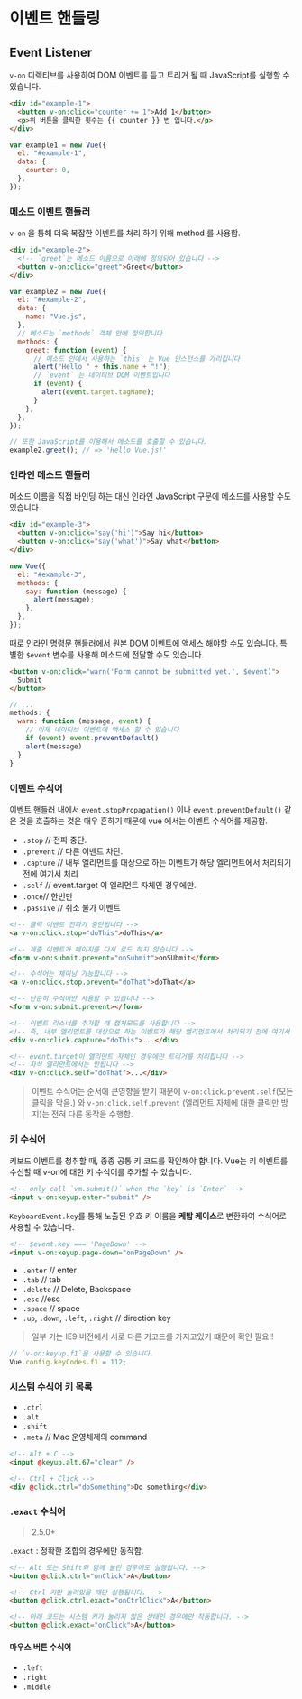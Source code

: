 # 이벤트 핸들링

## Event Listener

`v-on` 디렉티브를 사용하여 DOM 이벤트를 듣고 트리거 될 때 JavaScript를 실행할 수 있습니다.

```html
<div id="example-1">
  <button v-on:click="counter += 1">Add 1</button>
  <p>위 버튼을 클릭한 횟수는 {{ counter }} 번 입니다.</p>
</div>
```

```js
var example1 = new Vue({
  el: "#example-1",
  data: {
    counter: 0,
  },
});
```

### 메소드 이벤트 핸들러

`v-on` 을 통해 더욱 복잡한 이벤트를 처리 하기 위해 method 를 사용함.

```html
<div id="example-2">
  <!-- `greet`는 메소드 이름으로 아래에 정의되어 있습니다 -->
  <button v-on:click="greet">Greet</button>
</div>
```

```js
var example2 = new Vue({
  el: "#example-2",
  data: {
    name: "Vue.js",
  },
  // 메소드는 `methods` 객체 안에 정의합니다
  methods: {
    greet: function (event) {
      // 메소드 안에서 사용하는 `this` 는 Vue 인스턴스를 가리킵니다
      alert("Hello " + this.name + "!");
      // `event` 는 네이티브 DOM 이벤트입니다
      if (event) {
        alert(event.target.tagName);
      }
    },
  },
});

// 또한 JavaScript를 이용해서 메소드를 호출할 수 있습니다.
example2.greet(); // => 'Hello Vue.js!'
```

### 인라인 메소드 핸들러

메소드 이름을 직접 바인딩 하는 대신 인라인 JavaScript 구문에 메소드를 사용할 수도 있습니다.

```html
<div id="example-3">
  <button v-on:click="say('hi')">Say hi</button>
  <button v-on:click="say('what')">Say what</button>
</div>
```

```js
new Vue({
  el: "#example-3",
  methods: {
    say: function (message) {
      alert(message);
    },
  },
});
```

때로 인라인 명령문 핸들러에서 원본 DOM 이벤트에 액세스 해야할 수도 있습니다. 특별한 `$event` 변수를 사용해 메소드에 전달할 수도 있습니다.

```html
<button v-on:click="warn('Form cannot be submitted yet.', $event)">
  Submit
</button>
```

```js
// ...
methods: {
  warn: function (message, event) {
    // 이제 네이티브 이벤트에 액세스 할 수 있습니다
    if (event) event.preventDefault()
    alert(message)
  }
}
```

### 이벤트 수식어

이벤트 핸들러 내에서 `event.stopPropagation()` 이나 `event.preventDefault()` 같은 것을 호출하는 것은 매우 흔하기 때문에 vue 에서는 이벤트 수식어를 제공함.

- `.stop` // 전파 중단.
- `.prevent` // 다른 이벤트 차단.
- `.capture` // 내부 엘리먼트를 대상으로 하는 이벤트가 해당 엘리먼트에서 처리되기 전에 여기서 처리
- `.self` // event.target 이 엘리먼트 자체인 경우에만.
- `.once`// 한번만
- `.passive` // 취소 불가 이벤트

```html
<!-- 클릭 이벤트 전파가 중단됩니다 -->
<a v-on:click.stop="doThis">doThis</a>

<!-- 제출 이벤트가 페이지를 다시 로드 하지 않습니다 -->
<form v-on:submit.prevent="onSubmit">onSUbmit</form>

<!-- 수식어는 체이닝 가능합니다 -->
<a v-on:click.stop.prevent="doThat">doThat</a>

<!-- 단순히 수식어만 사용할 수 있습니다 -->
<form v-on:submit.prevent></form>

<!-- 이벤트 리스너를 추가할 때 캡처모드를 사용합니다 -->
<!-- 즉, 내부 엘리먼트를 대상으로 하는 이벤트가 해당 엘리먼트에서 처리되기 전에 여기서 처리합니다. -->
<div v-on:click.capture="doThis">...</div>

<!-- event.target이 엘리먼트 자체인 경우에만 트리거를 처리합니다 -->
<!-- 자식 엘리먼트에서는 안됩니다 -->
<div v-on:click.self="doThat">...</div>
```

> 이벤트 수식어는 순서에 큰영향을 받기 때문에 `v-on:click.prevent.self`(모든 클릭을 막음.) 와 `v-on:click.self.prevent` (엘리먼트 자체에 대한 클릭만 방지)는 전혀 다른 동작을 수행함.

### 키 수식어

키보드 이벤트를 청취할 때, 종종 공통 키 코드를 확인해야 합니다. Vue는 키 이벤트를 수신할 때 v-on에 대한 키 수식어를 추가할 수 있습니다.

```html
<!-- only call `vm.submit()` when the `key` is `Enter` -->
<input v-on:keyup.enter="submit" />
```

`KeyboardEvent.key`를 통해 노출된 유효 키 이름을 **케밥 케이스**로 변환하여 수식어로 사용할 수 있습니다.

```html
<!-- $event.key === 'PageDown' -->
<input v-on:keyup.page-down="onPageDown" />
```

- `.enter` // enter
- `.tab` // tab
- `.delete` // Delete, Backspace
- `.esc` //esc
- `.space` // space
- `.up`, `.down`, `.left`, `.right` // direction key

> 일부 키는 IE9 버전에서 서로 다른 키코드를 가지고있기 떄문에 확인 필요!!

```js
// `v-on:keyup.f1`을 사용할 수 있습니다.
Vue.config.keyCodes.f1 = 112;
```

### 시스템 수식어 키 목록

- `.ctrl`
- `.alt`
- `.shift`
- `.meta` // Mac 운영체제의 command

```html
<!-- Alt + C -->
<input @keyup.alt.67="clear" />

<!-- Ctrl + Click -->
<div @click.ctrl="doSomething">Do something</div>
```

### `.exact` 수식어

> 2.5.0+

`.exact` : 정확한 조합의 경우에만 동작함.

```html
<!-- Alt 또는 Shift와 함께 눌린 경우에도 실행됩니다. -->
<button @click.ctrl="onClick">A</button>

<!-- Ctrl 키만 눌려있을 때만 실행됩니다. -->
<button @click.ctrl.exact="onCtrlClick">A</button>

<!-- 아래 코드는 시스템 키가 눌리지 않은 상태인 경우에만 작동합니다. -->
<button @click.exact="onClick">A</button>
```

#### 마우스 버튼 수식어

- `.left`
- `.right`
- `.middle`
